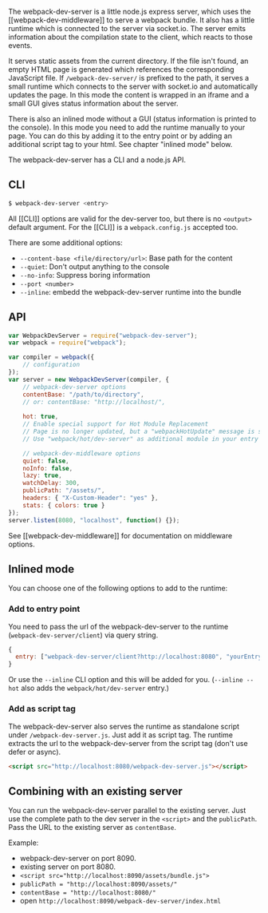 The webpack-dev-server is a little node.js express server, which uses the [[webpack-dev-middleware]] to serve a webpack bundle. It also has a little runtime which is connected to the server via socket.io. The server emits information about the compilation state to the client, which reacts to those events.

It serves static assets from the current directory. If the file isn't found, an empty HTML page is generated which references the corresponding JavaScript file. If `/webpack-dev-server/` is prefixed to the path, it serves a small runtime which connects to the server with socket.io and automatically updates the page. In this mode the content is wrapped in an iframe and a small GUI gives status information about the server.

There is also an inlined mode without a GUI (status information is printed to the console). In this mode you need to add the runtime manually to your page. You can do this by adding it to the entry point or by adding an additional script tag to your html. See chapter "inlined mode" below.

The webpack-dev-server has a CLI and a node.js API.

## CLI

``` sh
$ webpack-dev-server <entry>
```

All [[CLI]] options are valid for the dev-server too, but there is no `<output>` default argument. For the [[CLI]] is a `webpack.config.js` accepted too.

There are some additional options:

* `--content-base <file/directory/url>`: Base path for the content
* `--quiet`: Don't output anything to the console
* `--no-info`: Suppress boring information
* `--port <number>`
* `--inline`: embedd the webpack-dev-server runtime into the bundle

## API

``` javascript
var WebpackDevServer = require("webpack-dev-server");
var webpack = require("webpack");

var compiler = webpack({
	// configuration
});
var server = new WebpackDevServer(compiler, {
	// webpack-dev-server options
	contentBase: "/path/to/directory",
	// or: contentBase: "http://localhost/",
	
	hot: true,
	// Enable special support for Hot Module Replacement
	// Page is no longer updated, but a "webpackHotUpdate" message is send to the content
	// Use "webpack/hot/dev-server" as additional module in your entry point

	// webpack-dev-middleware options
	quiet: false,
	noInfo: false,
	lazy: true,
	watchDelay: 300,
	publicPath: "/assets/",
	headers: { "X-Custom-Header": "yes" },
	stats: { colors: true }
});
server.listen(8080, "localhost", function() {});
```

See [[webpack-dev-middleware]] for documentation on middleware options.

## Inlined mode

You can choose one of the following options to add to the runtime:

### Add to entry point

You need to pass the url of the webpack-dev-server to the runtime (`webpack-dev-server/client`) via query string.

``` javascript
{
  entry: ["webpack-dev-server/client?http://localhost:8080", "yourEntry"]
}
```

Or use the `--inline` CLI option and this will be added for you. (`--inline --hot` also adds the `webpack/hot/dev-server` entry.)

### Add as script tag

The webpack-dev-server also serves the runtime as standalone script under `/webpack-dev-server.js`. Just add it as script tag. The runtime extracts the url to the webpack-dev-server from the script tag (don't use defer or async).

``` html
<script src="http://localhost:8080/webpack-dev-server.js"></script>
```

## Combining with an existing server

You can run the webpack-dev-server parallel to the existing server. Just use the complete path to the dev server in the `<script>` and the `publicPath`. Pass the URL to the existing server as `contentBase`.

Example:

* webpack-dev-server on port 8090.
* existing server on port 8080.
* `<script src="http://localhost:8090/assets/bundle.js">`
* `publicPath = "http://localhost:8090/assets/"`
* `contentBase = "http://localhost:8080/"`
* open `http://localhost:8090/webpack-dev-server/index.html`